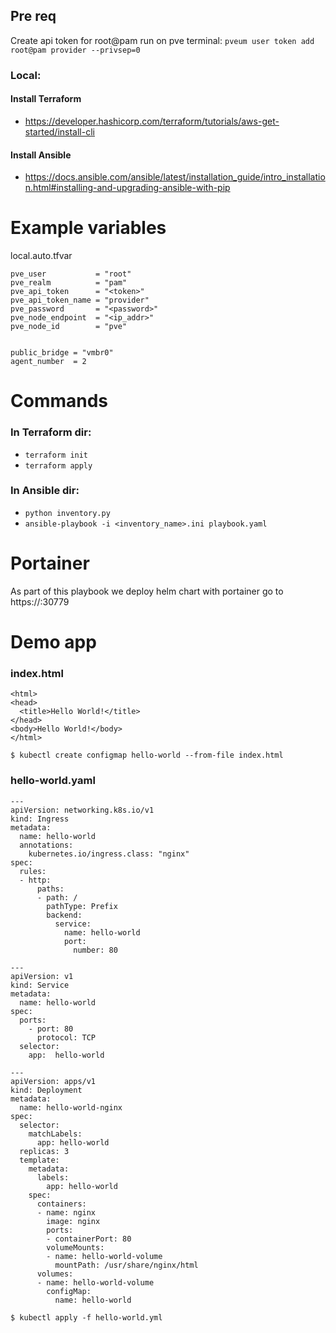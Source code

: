 ## Pre req
Create api token for root@pam run on pve terminal:
`pveum user token add root@pam provider --privsep=0`

### Local:
#### Install Terraform
-  https://developer.hashicorp.com/terraform/tutorials/aws-get-started/install-cli
#### Install Ansible
- https://docs.ansible.com/ansible/latest/installation_guide/intro_installation.html#installing-and-upgrading-ansible-with-pip

# Example variables
local.auto.tfvar
```
pve_user           = "root"
pve_realm          = "pam"
pve_api_token      = "<token>"
pve_api_token_name = "provider"
pve_password       = "<password>"
pve_node_endpoint  = "<ip_addr>"
pve_node_id        = "pve"


public_bridge = "vmbr0"
agent_number  = 2

```

# Commands
### In Terraform dir:
- `terraform init`
- `terraform apply`
### In Ansible dir:
- `python inventory.py`
- `ansible-playbook -i <inventory_name>.ini playbook.yaml`

# Portainer
As part of this playbook we deploy helm chart with portainer
go to https://<controller-ip>:30779






# Demo app

### index.html
```
<html>
<head>
  <title>Hello World!</title>
</head>
<body>Hello World!</body>
</html>
```

`$ kubectl create configmap hello-world --from-file index.html`

### hello-world.yaml
```
---
apiVersion: networking.k8s.io/v1
kind: Ingress
metadata:
  name: hello-world
  annotations:
    kubernetes.io/ingress.class: "nginx"
spec:
  rules:
  - http:
      paths:
      - path: /
        pathType: Prefix
        backend:
          service:
            name: hello-world
            port:
              number: 80

---
apiVersion: v1
kind: Service
metadata:
  name: hello-world
spec:
  ports:
    - port: 80
      protocol: TCP
  selector:
    app:  hello-world

---
apiVersion: apps/v1
kind: Deployment
metadata:
  name: hello-world-nginx
spec:
  selector:
    matchLabels:
      app: hello-world
  replicas: 3
  template:
    metadata:
      labels:
        app: hello-world
    spec:
      containers:
      - name: nginx
        image: nginx
        ports:
        - containerPort: 80
        volumeMounts:
        - name: hello-world-volume
          mountPath: /usr/share/nginx/html
      volumes:
      - name: hello-world-volume
        configMap:
          name: hello-world
```

`$ kubectl apply -f hello-world.yml`